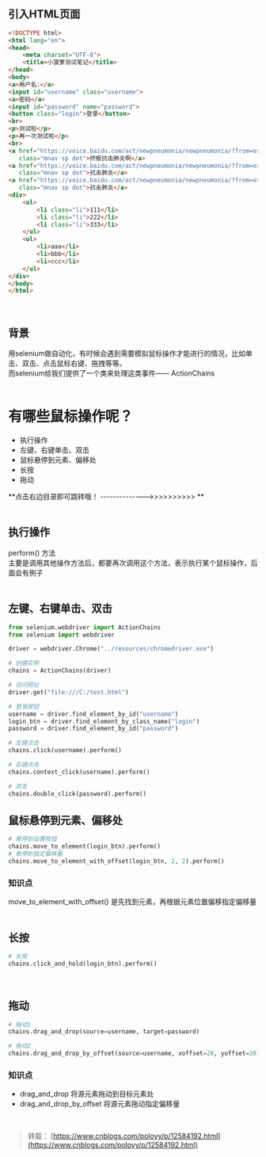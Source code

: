 
## 引入HTML页面

```html
<!DOCTYPE html>
<html lang="en">
<head>
    <meta charset="UTF-8">
    <title>小菠萝测试笔记</title>
</head>
<body>
<a>用户名:</a>
<input id="username" class="username">
<a>密码</a>
<input id="password" name="password">
<button class="login">登录</button>
<br>
<p>测试啦</p>
<p>再一次测试啦</p>
<br>
<a href="https://voice.baidu.com/act/newpneumonia/newpneumonia/?from=osari_pc_1" target="_blank" id="virus-202s0"
   class="mnav sp dot">终极抗击肺炎啊</a>
<a href="https://voice.baidu.com/act/newpneumonia/newpneumonia/?from=osari_pc_1" target="_blank" id="virus-2020"
   class="mnav sp dot">抗击肺炎</a>
<a href="https://voice.baidu.com/act/newpneumonia/newpneumonia/?from=osari_pc_1" target="_blank" id="virus-202s0"
   class="mnav sp dot">抗击肺炎</a>
<div>
    <ul>
        <li class="li">111</li>
        <li class="li">222</li>
        <li class="li">333</li>
    </ul>
    <ul>
        <li>aaa</li>
        <li>bbb</li>
        <li>ccc</li>
    </ul>
</div>
</body>
</html>
```
 

## **背景**
用selenium做自动化，有时候会遇到需要模拟鼠标操作才能进行的情况，比如单击、双击、点击鼠标右键、拖拽等等。  
而selenium给我们提供了一个类来处理这类事件—— ActionChains  
 

# 有哪些鼠标操作呢？

- 执行操作
- 左键、右键单击、双击
- 鼠标悬停到元素、偏移处
- 长按
- 拖动

**点击右边目录即可跳转哦！ -------------->>>>>>>>>> **  
 

## 执行操作
perform() 方法  
主要是调用其他操作方法后，都要再次调用这个方法，表示执行某个鼠标操作，后面会有例子  
 

## 左键、右键单击、双击

```python
from selenium.webdriver import ActionChains
from selenium import webdriver

driver = webdriver.Chrome("../resources/chromedriver.exe")

# 创建实例
chains = ActionChains(driver)

# 访问网址
driver.get("file:///C:/test.html")

# 登录按钮
username = driver.find_element_by_id("username")
login_btn = driver.find_element_by_class_name("login")
password = driver.find_element_by_id("password")

# 左键点击
chains.click(username).perform()

# 右键点击
chains.context_click(username).perform()

# 双击
chains.double_click(password).perform()
```

## 鼠标悬停到元素、偏移处

```python
# 悬停到设置按钮
chains.move_to_element(login_btn).perform()
# 悬停到指定偏移量
chains.move_to_element_with_offset(login_btn, 2, 2).perform()
```

### 知识点
move_to_element_with_offset() 是先找到元素，再根据元素位置偏移指定偏移量  
 

## 长按

```python
# 长按
chains.click_and_hold(login_btn).perform()
```
 

## 拖动

```python
# 拖动1
chains.drag_and_drop(source=username, target=password)

# 拖动2
chains.drag_and_drop_by_offset(source=username, xoffset=20, yoffset=20)
```

### 知识点

- drag_and_drop 将源元素拖动到目标元素处
- drag_and_drop_by_offset 将源元素拖动指定偏移量

 
> 转载： [https://www.cnblogs.com/poloyy/p/12584192.html](https://www.cnblogs.com/poloyy/p/12584192.html)

